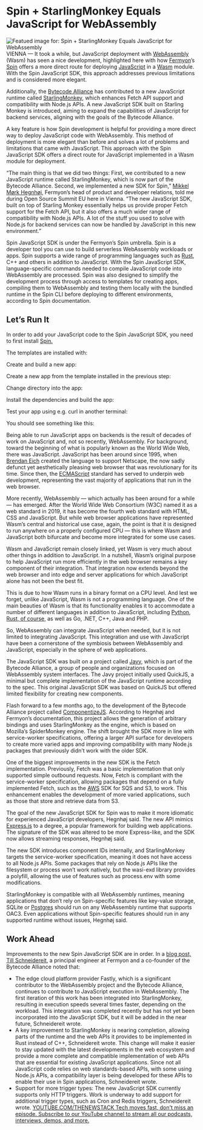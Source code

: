 # Spin + StarlingMonkey Equals JavaScript for WebAssembly
![Featued image for: Spin + StarlingMonkey Equals JavaScript for WebAssembly](https://cdn.thenewstack.io/media/2024/09/8d5aab92-christophe-hautier-902vnyeows4-unsplash-1024x683.jpg)
VIENNA — It took a while, but JavaScript deployment with [WebAssembly](https://thenewstack.io/webassembly/) (Wasm) has seen a nice development, highlighted here with how [Fermyon](https://thenewstack.io/fermyon-says-webassembly-on-kubernetes-is-now-doable/)’s [Spin](https://www.fermyon.com/spin) offers a more direct route for deploying [JavaScript](https://thenewstack.io/google-angular-lead-sees-convergence-in-javascript-frameworks/) in a [Wasm](https://thenewstack.io/what-makes-wasm-different/) module. With the Spin JavaScript SDK, this approach addresses previous limitations and is considered more elegant.

Additionally, the [Bytecode Alliance](https://thenewstack.io/webassembly-to-let-developers-combine-languages/) has contributed to a new JavaScript runtime called [StarlingMonkey](https://github.com/bytecodealliance/StarlingMonkey), which enhances Fetch API support and compatibility with Node.js APIs. A new JavaScript SDK built on Starling Monkey is introduced, aiming to expand the capabilities of JavaScript for backend services, aligning with the goals of the Bytecode Alliance.

A key feature is how Spin development is helpful for providing a more direct way to deploy JavaScript code with WebAssembly. This method of deployment is more elegant than before and solves a lot of problems and limitations that came with JavaScript. This approach with the Spin JavaScript SDK offers a direct route for JavaScript implemented in a Wasm module for deployment.

“The main thing is that we did two things: First, we contributed to a new JavaScript runtime called StarlingMonkey, which is now part of the Bytecode Alliance. Second, we implemented a new SDK for Spin,” [Mikkel Mørk Hegnhøj](https://www.linkedin.com/in/mikkelhegn/?originalSubdomain=dk), Fermyon’s head of product and developer relations, told me during Open Source Summit EU here in Vienna. “The new JavaScript SDK, built on top of Starling Monkey essentially helps us provide proper Fetch support for the Fetch API, but it also offers a much wider range of compatibility with Node.js APIs. A lot of the stuff you used to solve with Node.js for backend services can now be handled by JavaScript in this new environment.”

Spin JavaScript SDK is under the Fermyon’s Spin umbrella. Spin is a developer tool you can use to build serverless WebAssembly workloads or apps. Spin supports a wide range of programming languages such as [Rust](https://thenewstack.io/rust-growing-fastest-but-javascript-reigns-supreme/), C++ and others in addition to JavaScript. With the Spin JavaScript SDK, language-specific commands needed to compile JavaScript code into WebAssembly are processed. Spin was also designed to simplify the development process through access to templates for creating apps, compiling them to WebAssembly and testing them locally with the bundled runtime in the Spin CLI before deploying to different environments, according to Spin documentation.

## Let’s Run It
In order to add your JavaScript code to the Spin JavaScript SDK, you need to first install [Spin.](https://github.com/fermyon/spin)

The templates are installed with:

Create and build a new app:

Create a new app from the template installed in the previous step:

Change directory into the app:

Install the dependencies and build the app:

Test your app using e.g. curl in another terminal:

You should see something like this:

Being able to run JavaScript apps on backends is the result of decades of work on JavaScript and, not so recently, WebAssembly. For background, toward the beginning of what is popularly known as the World Wide Web, there was JavaScript. JavaScript has been around since 1995, when [Brendan Eich](https://thenewstack.io/brendan-eich-on-how-javascript-survived-the-browser-wars/) created the language to support Netscape, the now sadly defunct yet aesthetically pleasing web browser that was revolutionary for its time. Since then, the [ECMAScript](https://thenewstack.io/inside-ecmascript-javascript-standard-gets-an-extra-stage/) standard has served to underpin web development, representing the vast majority of applications that run in the web browser.

More recently, WebAssembly — which actually has been around for a while — has emerged. After the World Wide Web Consortium (W3C) named it as a web standard in 2019, it has become the fourth web standard with HTML, CSS and JavaScript. But while web browser applications have represented Wasm’s central and historical use case, again, the point is that it is designed to run anywhere on a properly configured CPU — this is where Wasm and JavaScript both bifurcate and become more integrated for some use cases.

Wasm and JavaScript remain closely linked, yet Wasm is very much about other things in addition to JavaScript. In a nutshell, Wasm’s original purpose to help JavaScript run more efficiently in the web browser remains a key component of their integration. That integration now extends beyond the web browser and into edge and server applications for which JavaScript alone has not been the best fit.

This is due to how Wasm runs in a binary format on a CPU level. And lest we forget, unlike JavaScript, Wasm is not a programming language. One of the main beauties of Wasm is that its functionality enables it to accommodate a number of different languages in addition to JavaScript, including [Python](https://thenewstack.io/python-3-13-blazing-new-trails-in-performance-and-scale/), [Rust, of course,](https://thenewstack.io/rust-and-c-work-better-for-webassembly/) as well as Go, .NET, C++, Java and PHP.

So, WebAssembly can integrate JavaScript when needed, but it is not limited to integrating JavaScript. This integration and use with JavaScript have been a cornerstone of the symbiosis between WebAssembly and JavaScript, especially in the sphere of web applications.

The JavaScript SDK was built on a project called [Javy](https://github.com/bytecodealliance/javy), which is part of the Bytecode Alliance, a group of people and organizations focused on WebAssembly system interfaces. The Javy project initially used QuickJS, a minimal but complete implementation of the JavaScript runtime according to the spec. This original JavaScript SDK was based on QuickJS but offered limited flexibility for creating new components.

Flash forward to a few months ago, to the development of the Bytecode Alliance project called [ComponentizeJS](https://github.com/bytecodealliance/ComponentizeJS). According to Hegnhøj and Fermyon’s documentation, this project allows the generation of arbitrary bindings and uses StarlingMonkey as the engine, which is based on Mozilla’s SpiderMonkey engine. The shift brought the SDK more in line with service-worker specifications, offering a larger API surface for developers to create more varied apps and improving compatibility with many Node.js packages that previously didn’t work with the older SDK.

One of the biggest improvements in the new SDK is the Fetch implementation. Previously, Fetch was a basic implementation that only supported simple outbound requests. Now, Fetch is compliant with the service-worker specification, allowing packages that depend on a fully implemented Fetch, such as the [AWS](https://aws.amazon.com/?utm_content=inline+mention) SDK for SQS and S3, to work. This enhancement enables the development of more varied applications, such as those that store and retrieve data from S3.

The goal of the new JavaScript SDK for Spin was to make it more idiomatic for experienced JavaScript developers, Hegnhøj said. The new API mimics [Express.js](https://thenewstack.io/a-showdown-between-express-js-and-fastify-web-app-frameworks/) to a degree, a popular framework for building web applications. The signature of the SDK was altered to be more Express-like, and the SDK now allows streaming responses, Hegnhøj said.

The new SDK introduces component IDs internally, and StarlingMonkey targets the service-worker specification, meaning it does not have access to all Node.js APIs. Some packages that rely on Node.js APIs like the filesystem or process won’t work natively, but the wasi-exd library provides a polyfill, allowing the use of features such as process.env with some modifications.

StarlingMonkey is compatible with all WebAssembly runtimes, meaning applications that don’t rely on Spin-specific features like key-value storage, SQLite or [Postgres](https://thenewstack.io/postgres-is-now-a-vector-database-too/) should run on any WebAssembly runtime that supports OAC3. Even applications without Spin-specific features should run in any supported runtime without issues, Hegnhøj said.

## Work Ahead
Improvements to the new Spin JavaScript SDK are in order. In a [blog post, ](https://www.fermyon.com/blog/introducing-the-new-js-sdk)[Till Schneidereit](https://de.linkedin.com/in/tillschneidereit), a principal engineer at Fermyon and a co-founder of the Bytecode Alliance noted that:

- The edge cloud platform provider Fastly, which is a significant contributor to the WebAssembly project and the Bytecode Alliance, continues to contribute to JavaScript execution in WebAssembly. The first iteration of this work has been integrated into StarlingMonkey, resulting in execution speeds several times faster, depending on the workload. This integration was completed recently but has not yet been incorporated into the JavaScript SDK, but it will be added in the near future, Schneidereit wrote.
- A key improvement to StarlingMonkey is nearing completion, allowing parts of the runtime and the web APIs it provides to be implemented in Rust instead of C++, Schneidereit wrote. This change will make it easier to stay updated with the latest developments in the web ecosystem and provide a more complete and compatible implementation of web APIs that are essential for existing JavaScript applications. Since not all JavaScript code relies on web standards-based APIs, with some using Node.js APIs, a compatibility layer is being developed for these APIs to enable their use in Spin applications, Schneidereit wrote.
- Support for more trigger types: The new JavaScript SDK currently supports only HTTP triggers. Work is underway to add support for additional trigger types, such as Cron and Redis triggers, Schneidereit wrote.
[
YOUTUBE.COM/THENEWSTACK
Tech moves fast, don't miss an episode. Subscribe to our YouTube
channel to stream all our podcasts, interviews, demos, and more.
](https://youtube.com/thenewstack?sub_confirmation=1)